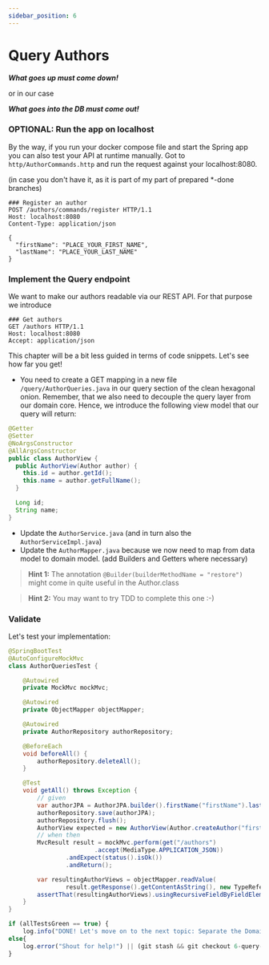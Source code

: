 ```yaml
---
sidebar_position: 6
---
```


# Query Authors

**_What goes up must come down!_**

or in our case

**_What goes into the DB must come out!_**

### OPTIONAL: Run the app on localhost
By the way, if you run your docker compose file and start the Spring app you can also test your API at runtime manually.
Got to ``http/AuthorCommands.http`` and run the request against your localhost:8080.

(in case you don't have it, as it is part of my part of prepared *-done branches)
```http request
### Register an author
POST /authors/commands/register HTTP/1.1
Host: localhost:8080
Content-Type: application/json

{
  "firstName": "PLACE_YOUR_FIRST_NAME",
  "lastName": "PLACE_YOUR_LAST_NAME"
}
```

### Implement the Query endpoint
We want to make our authors readable via our REST API. For that purpose we introduce

```http request
### Get authors
GET /authors HTTP/1.1
Host: localhost:8080
Accept: application/json
```
This chapter will be a bit less guided in terms of code snippets. Let's see how far you get!
* You need to create a GET mapping in a new file ``/query/AuthorQueries.java`` in our query section of the clean 
  hexagonal onion. Remember, that we also need to decouple the query layer from our domain core. Hence, we introduce 
  the following view model that our query will return:

```java
@Getter
@Setter
@NoArgsConstructor
@AllArgsConstructor
public class AuthorView {
  public AuthorView(Author author) {
    this.id = author.getId();
    this.name = author.getFullName();
  }

  Long id;
  String name;
}
```

* Update the ``AuthorService.java`` (and in turn also the ``AuthorServiceImpl.java``)
* Update the ``AuthorMapper.java`` because we now need to map from data model to domain model. (add Builders and 
  Getters where necessary)

> **Hint 1:** The annotation ``@Builder(builderMethodName = "restore")`` might come in quite useful in the Author.class

> **Hint 2:** You may want to try TDD to complete this one :-)

### Validate

Let's test your implementation:

```java
@SpringBootTest
@AutoConfigureMockMvc
class AuthorQueriesTest {

    @Autowired
    private MockMvc mockMvc;

    @Autowired
    private ObjectMapper objectMapper;

    @Autowired
    private AuthorRepository authorRepository;

    @BeforeEach
    void beforeAll() {
        authorRepository.deleteAll();
    }

    @Test
    void getAll() throws Exception {
        // given
        var authorJPA = AuthorJPA.builder().firstName("firstName").lastName("lastName").build();
        authorRepository.save(authorJPA);
        authorRepository.flush();
        AuthorView expected = new AuthorView(Author.createAuthor("firstName", "lastName"));
        // when then
        MvcResult result = mockMvc.perform(get("/authors")
                        .accept(MediaType.APPLICATION_JSON))
                .andExpect(status().isOk())
                .andReturn();

        var resultingAuthorViews = objectMapper.readValue(
                result.getResponse().getContentAsString(), new TypeReference<List<AuthorView>>() {});
        assertThat(resultingAuthorViews).usingRecursiveFieldByFieldElementComparatorIgnoringFields("id").containsExactly(expected);
    }
}
```

```javascript
if (allTestsGreen == true) {
    log.info("DONE! Let's move on to the next topic: Separate the Domain Interaction Layer")}
else{
    log.error("Shout for help!") || (git stash && git checkout 6-query-author-done)
}
```
